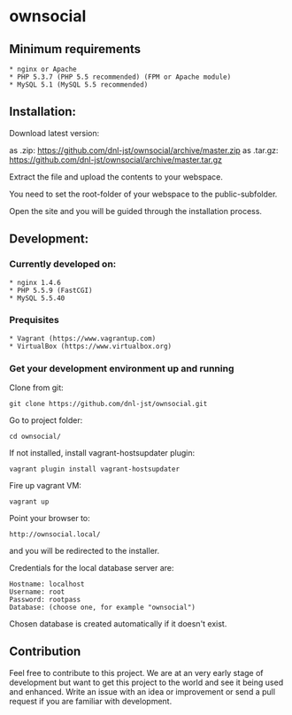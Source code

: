 # ownsocial

## Minimum requirements

	* nginx or Apache
	* PHP 5.3.7 (PHP 5.5 recommended) (FPM or Apache module)
	* MySQL 5.1 (MySQL 5.5 recommended)

## Installation:

Download latest version:

as .zip: https://github.com/dnl-jst/ownsocial/archive/master.zip
as .tar.gz: https://github.com/dnl-jst/ownsocial/archive/master.tar.gz
	
Extract the file and upload the contents to your webspace.

You need to set the root-folder of your webspace to the public-subfolder.

Open the site and you will be guided through the installation process.

## Development:

### Currently developed on:

	* nginx 1.4.6
	* PHP 5.5.9 (FastCGI)
	* MySQL 5.5.40

### Prequisites

	* Vagrant (https://www.vagrantup.com)
	* VirtualBox (https://www.virtualbox.org)
	
### Get your development environment up and running

Clone from git:

	git clone https://github.com/dnl-jst/ownsocial.git

Go to project folder:

	cd ownsocial/

If not installed, install vagrant-hostsupdater plugin:

	vagrant plugin install vagrant-hostsupdater

Fire up vagrant VM:

	vagrant up

Point your browser to:

	http://ownsocial.local/

and you will be redirected to the installer.

Credentials for the local database server are:

	Hostname: localhost
	Username: root
	Password: rootpass
	Database: (choose one, for example "ownsocial")

Chosen database is created automatically if it doesn't exist.

## Contribution

Feel free to contribute to this project. We are at an very early
stage of development but want to get this project to the world
and see it being used and enhanced. Write an issue with an idea
or improvement or send a pull request if you are familiar with
development.